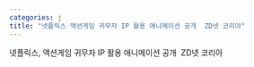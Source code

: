 ```yaml
---
categories: j
title: "넷플릭스 액션게임 귀무자 IP 활용 애니메이션 공개  ZD넷 코리아"
---
```

넷플릭스, 액션게임 귀무자 IP 활용 애니메이션 공개&nbsp;&nbsp;ZD넷 코리아
